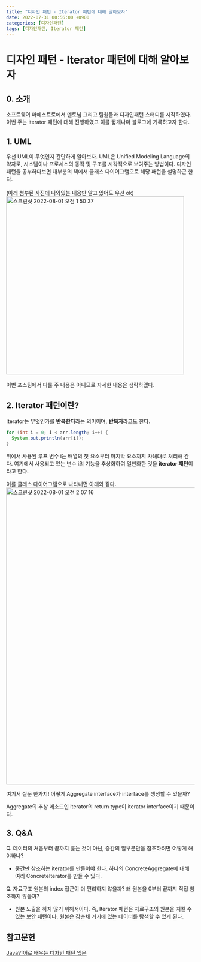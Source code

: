 ```yaml
---
title: "디자인 패턴 - Iterator 패턴에 대해 알아보자"
date: 2022-07-31 00:56:00 +0900
categories: [디자인패턴]
tags: [디자인패턴, Iterator 패턴]
---
```


# 디자인 패턴 - Iterator 패턴에 대해 알아보자

## 0. 소개

소프트웨어 마에스트로에서 멘토님 그리고 팀원들과 디자인패턴 스터디를 시작하였다. 이번 주는 iterator 패턴에 대해 진행하였고 이를 짧게나마 블로그에 기록하고자 한다.

## 1. UML

우선 UML이 무엇인지 간단하게 알아보자. UML은 Unified Modeling Language의 약자로, 시스템이나 프로세스의 동작 및 구조를 시각적으로 보여주는 방법이다. 디자인패턴을 공부하다보면 대부분의 책에서 클래스 다이어그램으로 해당 패턴을 설명하곤 한다.
<br><br>
(아래 첨부된 사진에 나와있는 내용만 알고 있어도 우선 ok) <br>
<img width="475" alt="스크린샷 2022-08-01 오전 1 50 37" src="https://user-images.githubusercontent.com/64428916/182036936-fa8edaa7-c4d3-45ba-8416-2841eff24bae.png"> <br><br>
이번 포스팅에서 다룰 주 내용은 아니므로 자세한 내용은 생략하겠다.

## 2. Iterator 패턴이란?

Iterator는 무엇인가를 **반복한다**라는 의미이며, **반복자**라고도 한다.

```java
for (int i = 0; i < arr.length; i++) {
  System.out.println(arr[i]);
}
```

위에서 사용된 루프 변수 i는 배열의 첫 요소부터 마지막 요소까지 차례대로 처리해 간다. 여기에서 사옹되고 있는 변수 i의 기능을 추상화하여 일반화한 것을 **iterator 패턴**이라고 한다.

이를 클래스 다이어그램으로 나타내면 아래와 같다.
<img width="792" alt="스크린샷 2022-08-01 오전 2 07 16" src="https://user-images.githubusercontent.com/64428916/182037531-359cd4ae-bb41-45e3-bb0b-a53207d46379.png">

여기서 질문 한가지!
어떻게 Aggregate interface가 interface를 생성할 수 있을까?

Aggregate의 추상 메소드인 iterator의 return type이 iterator interface이기 때문이다.

## 3. Q&A

Q. 데이터의 처음부터 끝까지 훑는 것이 아닌, 중간의 일부분만을 참조하려면 어떻게 해야하나?

- 중간만 참조하는 iterator를 만들어야 한다. 하나의 ConcreteAggregate에 대해 여러 ConcreteIterator를 만들 수 있다.

Q. 자료구조 원본의 index 접근이 더 편리하지 않을까? 왜 원본을 0부터 끝까지 직접 참조하지 않을까?

- 원본 노출을 하지 않기 위해서이다. 즉, Iterator 패턴은 자료구조의 원본을 지킬 수 있는 보안 패턴이다. 원본은 감춘채 거기에 있는 데이터를 탐색할 수 있게 된다.

## 참고문헌

[Java언어로 배우는 디자인 패턴 입문](http://www.yes24.com/Product/Goods/2918928)
